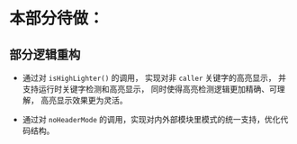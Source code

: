 #   本部分待做：

##  部分逻辑重构

+   通过对 ```isHighLighter()``` 的调用， 实现对非 ```caller``` 关键字的高亮显示， 并支持运行时关键字检测和高亮显示， 同时使得高亮检测逻辑更加精确、可理解， 高亮显示效果更为灵活。

+   通过对 ```noHeaderMode```  的调用，实现对内外部模块里模式的统一支持，优化代码结构。
